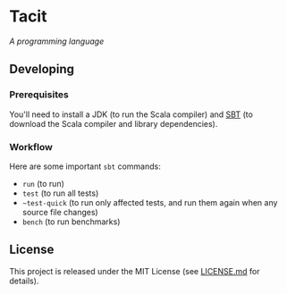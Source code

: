 # Tacit
_A programming language_

## Developing

### Prerequisites

You'll need to install a JDK (to run the Scala compiler) and [SBT](http://www.scala-sbt.org/) (to download the Scala compiler and library dependencies).

### Workflow

Here are some important `sbt` commands:

- `run` (to run)
- `test` (to run all tests)
- `~test-quick` (to run only affected tests, and run them again when any source file changes)
- `bench` (to run benchmarks)

## License

This project is released under the MIT License (see [LICENSE.md](LICENSE.md) for details).
